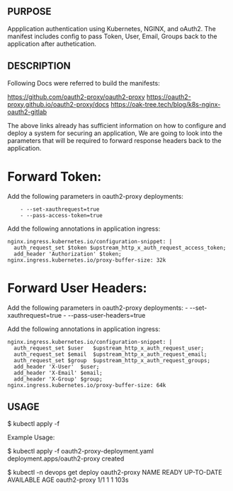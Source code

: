 ## PURPOSE
Appplication authentication using Kubernetes, NGINX, and oAuth2. The manifest includes config to pass Token, User, Email, Groups back to the application after authetication.


## DESCRIPTION

Following Docs were referred to build the manifests:

https://github.com/oauth2-proxy/oauth2-proxy
https://oauth2-proxy.github.io/oauth2-proxy/docs
https://oak-tree.tech/blog/k8s-nginx-oauth2-gitlab

The above links already has sufficient information on how to configure and deploy a system for securing an application, We are going to look into the parameters that will be required to forward response headers back to the application.

Forward Token:
==============

Add the following parameters in oauth2-proxy deployments:

        - --set-xauthrequest=true
        - --pass-access-token=true

Add the following annotations in application ingress:

    nginx.ingress.kubernetes.io/configuration-snippet: |
      auth_request_set $token $upstream_http_x_auth_request_access_token;
      add_header 'Authorization' $token;
    nginx.ingress.kubernetes.io/proxy-buffer-size: 32k

Forward User Headers:
=====================

Add the following parameters in oauth2-proxy deployments:
        - --set-xauthrequest=true
        - --pass-user-headers=true

Add the following annotations in application ingress:

    nginx.ingress.kubernetes.io/configuration-snippet: |
      auth_request_set $user   $upstream_http_x_auth_request_user;
      auth_request_set $email  $upstream_http_x_auth_request_email;
      auth_request_set $group  $upstream_http_x_auth_request_groups;
      add_header 'X-User'  $user;
      add_header 'X-Email' $email;
      add_header 'X-Group' $group;
    nginx.ingress.kubernetes.io/proxy-buffer-size: 64k


## USAGE

$ kubectl apply -f <manifests file> 

Example Usage:

$ kubectl apply -f oauth2-proxy-deployment.yaml
deployment.apps/oauth2-proxy created
 
$ kubectl -n devops get deploy oauth2-proxy
NAME           READY   UP-TO-DATE   AVAILABLE   AGE
oauth2-proxy   1/1     1            1           103s
